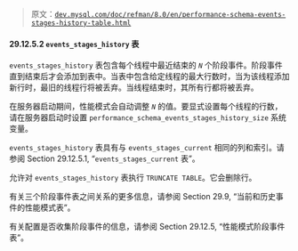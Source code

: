 > 原文：[`dev.mysql.com/doc/refman/8.0/en/performance-schema-events-stages-history-table.html`](https://dev.mysql.com/doc/refman/8.0/en/performance-schema-events-stages-history-table.html)

#### 29.12.5.2 `events_stages_history` 表

`events_stages_history` 表包含每个线程中最近结束的 *`N`* 个阶段事件。阶段事件直到结束后才会添加到表中。当表中包含给定线程的最大行数时，当为该线程添加新行时，最旧的线程行将被丢弃。当线程结束时，其所有行都将被丢弃。

在服务器启动期间，性能模式会自动调整 *`N`* 的值。要显式设置每个线程的行数，请在服务器启动时设置 `performance_schema_events_stages_history_size` 系统变量。

`events_stages_history` 表具有与 `events_stages_current` 相同的列和索引。请参阅 Section 29.12.5.1, “`events_stages_current` 表”。

允许对 `events_stages_history` 表执行 `TRUNCATE TABLE`。它会删除行。

有关三个阶段事件表之间关系的更多信息，请参阅 Section 29.9, “当前和历史事件的性能模式表”。

有关配置是否收集阶段事件的信息，请参阅 Section 29.12.5, “性能模式阶段事件表”。
